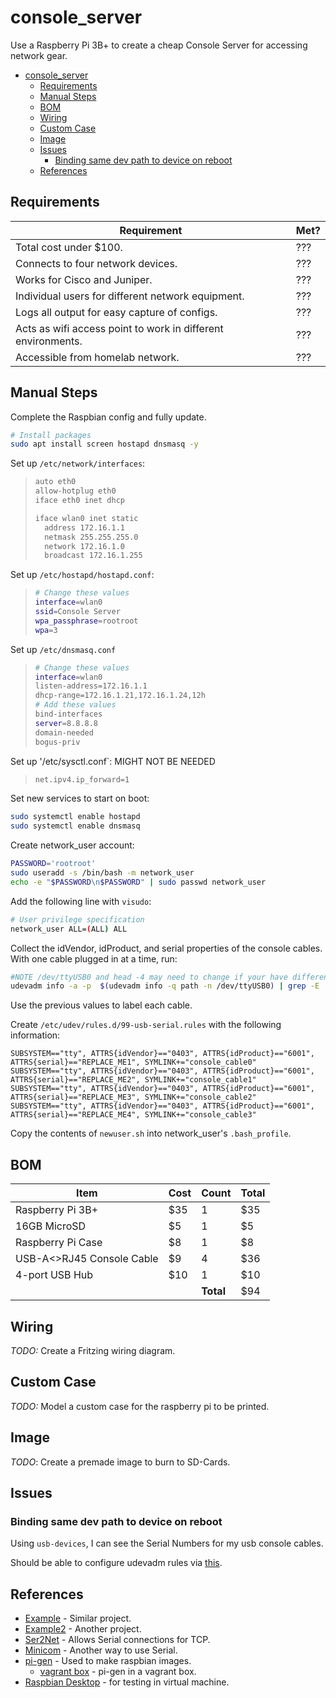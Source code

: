 # console_server

Use a Raspberry Pi 3B+ to create a cheap Console Server for accessing network gear.

- [console_server](#consoleserver)
  - [Requirements](#requirements)
  - [Manual Steps](#manual-steps)
  - [BOM](#bom)
  - [Wiring](#wiring)
  - [Custom Case](#custom-case)
  - [Image](#image)
  - [Issues](#issues)
    - [Binding same dev path to device on reboot](#binding-same-dev-path-to-device-on-reboot)
  - [References](#references)

## Requirements

| Requirement | Met? |
| --- | --- |
| Total cost under $100. | ??? |
| Connects to four network devices. | ??? |
| Works for Cisco and Juniper.| ??? |
| Individual users for different network equipment. | ??? |
| Logs all output for easy capture of configs. | ??? |
| Acts as wifi access point to work in different environments. | ??? |
| Accessible from homelab network. | ??? |

## Manual Steps

Complete the Raspbian config and fully update.

```bash
# Install packages
sudo apt install screen hostapd dnsmasq -y
```

Set up `/etc/network/interfaces`:

> ```bash
> auto eth0
> allow-hotplug eth0
> iface eth0 inet dhcp
> 
> iface wlan0 inet static
>   address 172.16.1.1
>   netmask 255.255.255.0
>   network 172.16.1.0
>   broadcast 172.16.1.255
> ```

Set up `/etc/hostapd/hostapd.conf`:

> ```bash
> # Change these values
> interface=wlan0
> ssid=Console Server
> wpa_passphrase=rootroot
> wpa=3
> ```

Set up `/etc/dnsmasq.conf`

> ```bash
> # Change these values
> interface=wlan0
> listen-address=172.16.1.1
> dhcp-range=172.16.1.21,172.16.1.24,12h
> # Add these values
> bind-interfaces
> server=8.8.8.8
> domain-needed
> bogus-priv
> ```

Set up '/etc/sysctl.conf`: MIGHT NOT BE NEEDED

> ```bash
> net.ipv4.ip_forward=1
> ```

Set new services to start on boot:

```bash
sudo systemctl enable hostapd
sudo systemctl enable dnsmasq
```

Create network_user account:

```bash
PASSWORD='rootroot'
sudo useradd -s /bin/bash -m network_user
echo -e "$PASSWORD\n$PASSWORD" | sudo passwd network_user
```

Add the following line with `visudo`:

```bash
# User privilege specification
network_user ALL=(ALL) ALL
```

Collect the idVendor, idProduct, and serial properties of the console cables. With one cable plugged in at a time, run:

```bash
#NOTE /dev/ttyUSB0 and head -4 may need to change if your have different hardware.
udevadm info -a -p  $(udevadm info -q path -n /dev/ttyUSB0) | grep -E '(idProduct|idVendor|serial)' | head -4
```

Use the previous values to label each cable.

Create `/etc/udev/rules.d/99-usb-serial.rules` with the following information:

```text
SUBSYSTEM=="tty", ATTRS{idVendor}=="0403", ATTRS{idProduct}=="6001", ATTRS{serial}=="REPLACE_ME1", SYMLINK+="console_cable0"
SUBSYSTEM=="tty", ATTRS{idVendor}=="0403", ATTRS{idProduct}=="6001", ATTRS{serial}=="REPLACE_ME2", SYMLINK+="console_cable1"
SUBSYSTEM=="tty", ATTRS{idVendor}=="0403", ATTRS{idProduct}=="6001", ATTRS{serial}=="REPLACE_ME3", SYMLINK+="console_cable2"
SUBSYSTEM=="tty", ATTRS{idVendor}=="0403", ATTRS{idProduct}=="6001", ATTRS{serial}=="REPLACE_ME4", SYMLINK+="console_cable3"
```

Copy the contents of `newuser.sh` into network_user's `.bash_profile`.

## BOM

| Item | Cost | Count | Total |
| --- | --- | --- | --- |
| Raspberry Pi 3B+ | $35 | 1 | $35 |
| 16GB MicroSD | $5 | 1 | $5 |
| Raspberry Pi Case | $8 | 1 | $8 |
| USB-A<>RJ45 Console Cable| $9 | 4 | $36 |
| 4-port USB Hub | $10 | 1 | $10 |
| | | __Total__ | $94 |

## Wiring

_TODO:_ Create a Fritzing wiring diagram.

## Custom Case

_TODO:_ Model a custom case for the raspberry pi to be printed.

## Image

_TODO_: Create a premade image to burn to SD-Cards.

## Issues

### Binding same dev path to device on reboot

Using `usb-devices`, I can see the Serial Numbers for my usb console cables.

Should be able to configure udevadm rules via [this](https://unix.stackexchange.com/questions/66901/how-to-bind-usb-device-under-a-static-name).

## References

* [Example](https://networklessons.com/uncategorized/raspberry-pi-as-cisco-console-server) - Similar project.
* [Example2](https://learn.sparkfun.com/tutorials/setting-up-a-raspberry-pi-3-as-an-access-point/set-up-wifi-access-point) - Another project.
* [Ser2Net](https://sourceforge.net/projects/ser2net/) - Allows Serial connections for TCP.
* [Minicom](https://www.cyberciti.biz/tips/connect-soekris-single-board-computer-using-minicom.html) - Another way to use Serial.
* [pi-gen](https://github.com/RPi-Distro/pi-gen) - Used to make raspbian images.
  * [vagrant box](https://app.vagrantup.com/adampie/boxes/pi-gen) - pi-gen in a vagrant box.
* [Raspbian Desktop](https://www.raspberrypi.org/downloads/raspberry-pi-desktop/) - for testing in virtual machine.

